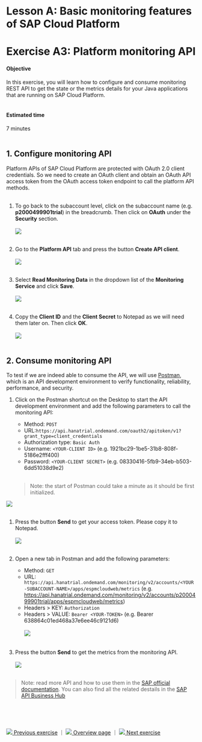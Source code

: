 # Lesson A: Basic monitoring features of SAP Cloud Platform
# Exercise A3: Platform monitoring API

#### Objective
In this exercise, you will learn how to configure and consume monitoring REST API to get the state or the metrics details for your Java applications that are running on SAP Cloud Platform.<br /><br />


#### Estimated time
7 minutes
<br /><br />

## 1. Configure monitoring API

Platform APIs of SAP Cloud Platform are protected with OAuth 2.0 client credentials. So we need to create an OAuth client and obtain an OAuth API access token from the OAuth access token endpoint to call the platform API methods.<br /><br />

1. To go back to the subaccount level, click on the subaccount name (e.g. **p2000499901trial**) in the breadcrumb. Then click on **OAuth** under the **Security** section.<br /><br />
![](../../images/a3-api-oauth.png)<br /><br />

1. Go to the **Platform API** tab and press the button **Create API client**.<br /><br />
![](../../images/a3-api-oauth2.png)<br /><br />

1. Select **Read Monitoring Data** in the dropdown list of the **Monitoring Service** and click **Save**.<br /><br />
![](../../images/a3-api-oauth3.png)<br /><br />

1. Copy the **Client ID** and the **Client Secret** to Notepad as we will need them later on. Then click **OK**.<br /><br />
![](../../images/a3-api-oauth-secret.png)<br /><br />

## 2. Consume monitoring API
To test if we are indeed able to consume the API, we will use [Postman](https://www.getpostman.com/), which is an API development environment to verify functionality, reliability, performance, and security.
1. Click on the Postman shortcut on the Desktop to start the API development environment and add the following parameters to call the monitoring API:
    * Method: `POST`
    * URL:`https://api.hanatrial.ondemand.com/oauth2/apitoken/v1?grant_type=client_credentials`<br>
    * Authorization type: `Basic Auth`
    * Username: `<YOUR-CLIENT ID>` (e.g. 1921bc29-1be5-31b8-808f-5186e2fff400)
    * Password: `<YOUR-CLIENT SECRET>` (e.g. 08330416-5fb9-34eb-b503-6dd51038d9e2)<br /><br />

    > Note: the start of Postman could take a minute as it should be first initialized.

![](../../images/a3-api-postman.png)<br /><br />

1. Press the button **Send** to get your access token. Please copy it to Notepad.<br /><br />
![](../../images/a3-api-postman-access-token.png)<br /><br />

1. Open a new tab in Postman and add the following parameters:
    * Method: `GET`
    * URL: ` https://api.hanatrial.ondemand.com/monitoring/v2/accounts/<YOUR-SUBACCOUNT-NAME>/apps/espmcloudweb/metrics` (e.g. https://api.hanatrial.ondemand.com/monitoring/v2/accounts/p2000499901trial/apps/espmcloudweb/metrics)
    * Headers > KEY: `Authorization`
    * Headers > VALUE: `Bearer <YOUR-TOKEN>` (e.g. Bearer 638864c01ed468a37e6ee46c9121d6)<br /><br />
![](../../images/a3-api-postman-metrics.png)<br /><br />

1. Press the button **Send** to get the metrics from the monitoring API.<br /><br />
![](../../images/a3-api-postman-metrics2.png)<br /><br />

> Note: read more API and how to use them in the [SAP official documentation](https://help.sap.com/viewer/65de2977205c403bbc107264b8eccf4b/Cloud/en-US/392af9d162694d6595499f1549978aa6.html). You can also find all the related destails in the [SAP API Business Hub](https://api.sap.com/api/HCP_Monitoring_v2/resource)


<br /><br /><br />


[![](../../images/nav-previous.png) Previous exercise](../A2/README.md) ｜ [![](../../images/nav-home.png) Overview page](../../README.md) ｜ [![](../../images/nav-next.png) Next exercise](../B1/README.md)
